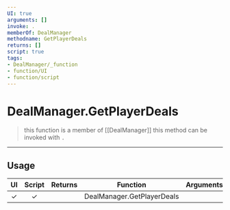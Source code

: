 ```yaml
---
UI: true
arguments: []
invoke: .
memberOf: DealManager
methodname: GetPlayerDeals
returns: []
script: true
tags:
- DealManager/_function
- function/UI
- function/script
---
```

# DealManager.GetPlayerDeals
> this function is a member of [[DealManager]]
> this method can be invoked with `.`
-----
## Usage
|  UI | Script | Returns | Function | Arguments |
|:---:|:------:|-------:|:--------:|:---------|
|✓|✓||DealManager.GetPlayerDeals||
